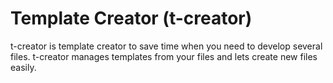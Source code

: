 # Template Creator (t-creator)
t-creator is template creator to save time when you need to develop several files. t-creator manages templates from your files and lets create new files easily.